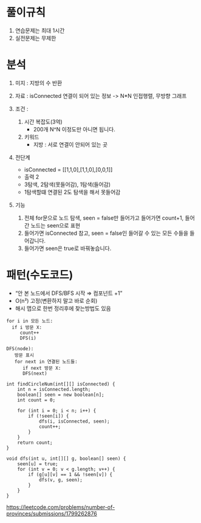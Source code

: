 # 풀이규칙
1. 연습문제는 최대 1시간
2. 실전문제는 무제한

# 분석

1. 미지 : 지방의 수 반환
2. 자료 : isConnected 연결이 되어 있는 정보 -> N*N 인접행렬, 무방향 그래프
3. 조건 :
   1. 시간 복잡도(3억)
      - 200개 N^N 이정도만 아니면 됩니다.
   2. 키워드 
      - 지방 : 서로 연결이 안되어 있는 곳

4. 전단계
   - isConnected = [[1,1,0],[1,1,0],[0,0,1]]
   - 출력 2
   - 3탐색, 2탐색(못들어감), 1탐색(들어감)
   - 1탐색할떄 연결된 2도 탐색을 해서 못들어감 
5. 기능
   1. 전체 for문으로 노드 탐색, seen = false만 들어가고 들어가면 count+1, 들어간 노드는 seen으로 표현
   2. 들어가면 isConnected 참고, seen = false인 들어갈 수 있는 모든 수들을 들어갑니다. 
   3. 들어가면 seen은 true로 바꿔놓습니다.



# 패턴(수도코드)
- “안 본 노드에서 DFS/BFS 시작 ⇒ 컴포넌트 +1” 
- O(n²) 고정(변환하지 말고 바로 순회)
- 해시 맵으로 한번 정리후에 찾는방법도 있음
```text
for i in 모든 노드:
  if i 방문 X:
     count++
     DFS(i)

DFS(node):
   방문 표시
   for next in 연결된 노드들:
      if next 방문 X:
      DFS(next)
```

```text
int findCircleNum(int[][] isConnected) {
    int n = isConnected.length;
    boolean[] seen = new boolean[n];
    int count = 0;

    for (int i = 0; i < n; i++) {
        if (!seen[i]) {
            dfs(i, isConnected, seen);
            count++;
        }
    }
    return count;
}

void dfs(int u, int[][] g, boolean[] seen) {
    seen[u] = true;
    for (int v = 0; v < g.length; v++) {
        if (g[u][v] == 1 && !seen[v]) {
            dfs(v, g, seen);
        }
    }
}
```


https://leetcode.com/problems/number-of-provinces/submissions/1799262876
